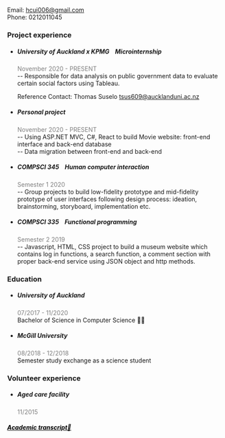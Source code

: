 Email: hcui006@gmail.com\
Phone: 0212011045

### Project experience
- ##### University of Auckland x KPMG &nbsp;&nbsp;&nbsp;_Microinternship_
  <div style="color:grey">November 2020 - PRESENT</div>
  -- Responsible for data analysis on public government data to evaluate certain social factors using Tableau.  
  
  Reference Contact: Thomas Suselo tsus609@aucklanduni.ac.nz
- ##### Personal project
  <div style="color:grey">November 2020 - PRESENT</div>
  -- Using ASP.NET MVC, C#, React to build Movie website: front-end interface and back-end database <br />
  -- Data migration between front-end and back-end

- ##### COMPSCI 345 &nbsp;&nbsp;&nbsp;_Human computer interaction_
  <div style="color:grey">Semester 1 2020</div>
  -- Group projects to build low-fidelity prototype and mid-fidelity prototype of user interfaces following design process: ideation, brainstorming, storyboard, implementation etc.

- ##### COMPSCI 335  &nbsp;&nbsp;&nbsp;_Functional programming_
  <div style="color:grey">Semester 2 2019</div>
  -- Javascript, HTML, CSS project to build a museum website which contains log in functions, a search function, a comment section with proper back-end service using JSON object and http methods.

### Education
- ##### University of Auckland
  <div style="color:grey">07/2017 - 11/2020</div>Bachelor of Science in Computer Science 👨‍💻
- ##### McGill University
  <div style="color:grey">08/2018 - 12/2018</div>Semester study exchange as a science student

### Volunteer experience
- ##### Aged care facility
  <div style="color:grey">11/2015</div>

##### <a href="https://drive.google.com/file/d/12FAGyx3ByyTrvwg3tlL2isrznEy9bgKq/view?usp=sharing" style="color:black;" onMouseOver="text-decoration:underline;">Academic transcript📃</a>
